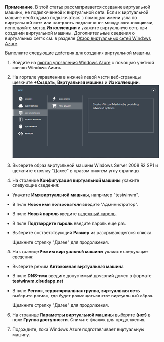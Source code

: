 <properties writer="kathydav" editor="tysonn" manager="jeffreyg" /> 

**Примечание**. В этой статье рассматривается создание виртуальной машины, не подключенной к виртуальной сети. Если к виртуальной машине необходимо подключаться с помощью имени узла по виртуальной сети или настроить подключения между организациями, используйте метод **Из коллекции** и укажите виртуальную сеть при создании виртуальной машины. Дополнительные сведения о виртуальных сетях см. в разделе [Обзор виртуальных сетей Windows Azure](http://go.microsoft.com/fwlink/p/?LinkID=294063).


Выполните следующие действия для создания виртуальной машины.

1. Войдите на [портал управления Windows Azure](http://manage.windowsazure.com) с помощью учетной записи Windows Azure.

2. На портале управления в нижней левой части веб-страницы щелкните **+Создать**, **Виртуальная машина** и **Из коллекции**.
	![Создание новой виртуальной машины][Image1]

3. Выберите образ виртуальной машины Windows Server 2008 R2 SP1 и щелкните стрелку "Далее" в правом нижнем углу страницы.
	
4. На странице **Конфигурация виртуальной машины** укажите следующие сведения:

- Укажите **Имя виртуальной машины**, например "testwinvm".
- В поле **Новое имя пользователя** введите "Администратор".
- В поле **Новый пароль** введите [надежный пароль](http://msdn.microsoft.com/ru-ru/library/ms161962.aspx).
- В поле **Подтвердите пароль** введите пароль еще раз.
- Выберите соответствующий **Размер** из раскрывающегося списка.

	Щелкните стрелку "Далее" для продолжения.


5. На странице **Режим виртуальной машины** укажите следующие сведения:

- Выберите режим **Автономная виртуальная машина**.
- В поле **DNS-имя** введите допустимый дочерний домен в формате **testwinvm.cloudapp.net**
- В поле **Регион, территориальная группа, виртуальная сеть** выберите регион, где будет размещаться этот виртуальный образ.

   Щелкните стрелку "Далее" для продолжения.

	
6. На странице **Параметры виртуальной машины** выберите **(нет)** в поле **Группа доступности**. Снимите флажок для продолжения.
	

7. Подождите, пока Windows Azure подготавливает виртуальную машину.


[Image1]: ./media/create-and-configure-windows-server-2008-vm-in-portal/CreateWinVM.png



